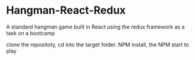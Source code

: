 # Hangman-React-Redux
A standard hangman game built in React using the redux framework as a task on a bootcamp

clone the repositoty, cd into the target folder. NPM install, the NPM start to play
